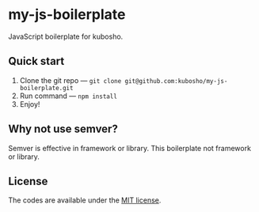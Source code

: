 # my-js-boilerplate

JavaScript boilerplate for kubosho.

## Quick start

1. Clone the git repo — `git clone git@github.com:kubosho/my-js-boilerplate.git`
2. Run command — `npm install`
3. Enjoy!

## Why not use semver?

Semver is effective in framework or library. This boilerplate not framework or library.

## License

The codes are available under the [MIT license](https://github.com/kubosho/my-js-boilerplate/blob/master/LICENSE.md).
